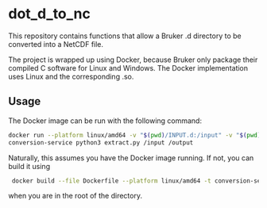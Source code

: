 # dot_d_to_nc

This repository contains functions that allow a Bruker .d directory to be converted into a 
NetCDF file. 

The project is wrapped up using Docker, because Bruker only package their compiled C software for 
Linux and Windows. The Docker implementation uses Linux and the corresponding .so. 

## Usage

The Docker image can be run with the following command:

```bash
docker run --platform linux/amd64 -v "$(pwd)/INPUT.d:/input" -v "$(pwd)/output:/output" 
conversion-service python3 extract.py /input /output
```

Naturally, this assumes you have the Docker image running. If not, you can build it using

```bash
 docker build --file Dockerfile --platform linux/amd64 -t conversion-service . 
```

when you are in the root of the directory. 